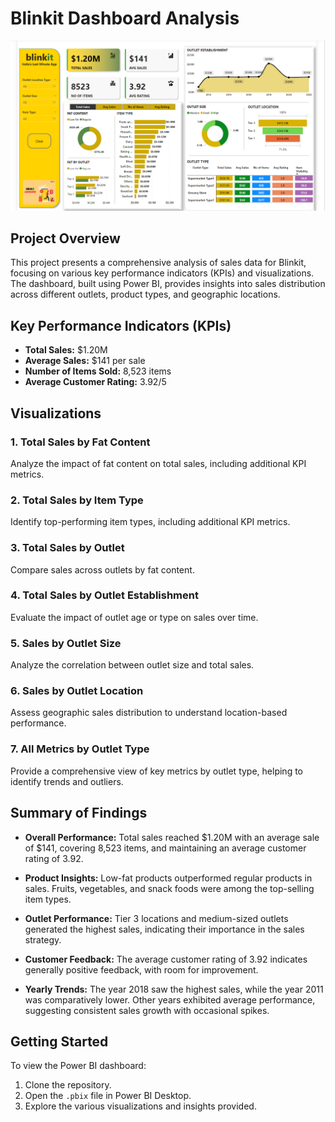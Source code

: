 # Blinkit Dashboard Analysis

![Blinkit Dashboard](./Dashboard.png)

## Project Overview

This project presents a comprehensive analysis of sales data for Blinkit, focusing on various key performance indicators (KPIs) and visualizations. The dashboard, built using Power BI, provides insights into sales distribution across different outlets, product types, and geographic locations.

## Key Performance Indicators (KPIs)

- **Total Sales:** $1.20M
- **Average Sales:** $141 per sale
- **Number of Items Sold:** 8,523 items
- **Average Customer Rating:** 3.92/5

## Visualizations

### 1. Total Sales by Fat Content
Analyze the impact of fat content on total sales, including additional KPI metrics.

### 2. Total Sales by Item Type
Identify top-performing item types, including additional KPI metrics.

### 3. Total Sales by Outlet
Compare sales across outlets by fat content.

### 4. Total Sales by Outlet Establishment
Evaluate the impact of outlet age or type on sales over time.

### 5. Sales by Outlet Size
Analyze the correlation between outlet size and total sales.

### 6. Sales by Outlet Location
Assess geographic sales distribution to understand location-based performance.

### 7. All Metrics by Outlet Type
Provide a comprehensive view of key metrics by outlet type, helping to identify trends and outliers.

## Summary of Findings

- **Overall Performance:** Total sales reached $1.20M with an average sale of $141, covering 8,523 items, and maintaining an average customer rating of 3.92.
  
- **Product Insights:** Low-fat products outperformed regular products in sales. Fruits, vegetables, and snack foods were among the top-selling item types.
  
- **Outlet Performance:** Tier 3 locations and medium-sized outlets generated the highest sales, indicating their importance in the sales strategy.
  
- **Customer Feedback:** The average customer rating of 3.92 indicates generally positive feedback, with room for improvement.
  
- **Yearly Trends:** The year 2018 saw the highest sales, while the year 2011 was comparatively lower. Other years exhibited average performance, suggesting consistent sales growth with occasional spikes.

## Getting Started

To view the Power BI dashboard:
1. Clone the repository.
2. Open the `.pbix` file in Power BI Desktop.
3. Explore the various visualizations and insights provided.
